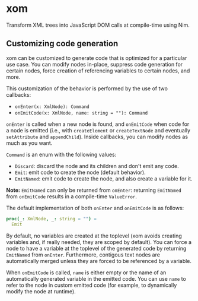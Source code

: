 # xom

Transform XML trees into JavaScript DOM calls at compile-time using Nim.

## Customizing code generation

xom can be customized to generate code that is optimized for a particular use
case. You can modify nodes in-place, suppress code generation for certain
nodes, force creation of referencing variables to certain nodes, and more.

This customization of the behavior is performed by the use of two callbacks:
- `onEnter(x: XmlNode): Command`
- `onEmitCode(x: XmlNode, name: string = ""): Command`

`onEnter` is called when a new node is found, and `onEmitCode` when code
for a node is emitted (i.e., with `createElement` or `createTextNode` and
eventually `setAttribute` and `appendChild`).
Inside callbacks, you can modify nodes as much as you want.

`Command` is an enum with the following values:
- `Discard`: discard the node and its children and don't emit any code.
- `Emit`: emit code to create the node (default behavior).
- `EmitNamed`: emit code to create the node, and also create a variable for
it.

**Note:** `EmitNamed` can only be returned from `onEnter`: returning
`EmitNamed` from `onEmitCode` results in a compile-time `ValueError`.

The default implementation of both `onEnter` and `onEmitCode` is as follows:

```nim
proc(_: XmlNode, _: string = "") =
  Emit
```

By default, no variables are created at the toplevel (xom avoids creating
variables and, if really needed, they are scoped by default).
You can force a node to have a variable at the toplevel of the generated code
by returning `EmitNamed` from `onEnter`.
Furthermore, contigous text nodes are automatically merged unless they are
forced to be referenced by a variable.

When `onEmitCode` is called, `name` is either empty or the name of an
automatically generated variable in the emitted code.
You can use `name` to refer to the node in custom emitted code (for example,
to dynamically modify the node at runtime).
